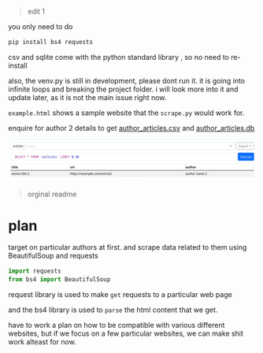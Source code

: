 > edit 1

you only need to do 

```sh
pip install bs4 requests
```

csv and sqlite come with the python standard library , so no need to re-install

also, the venv.py is still in development, please dont run it. it is going into infinite loops and breaking the project folder. i will look more into it and update later, as it is not the main issue right now.

`example.html` shows a sample website that the `scrape.py` would work for.

enquire for author 2 details to get [author_articles.csv](author_articles.csv) and [author_articles.db](author_articles.db)

![](sql.png)

> orginal readme

# plan

target on particular authors at first. and scrape data related to them using BeautifulSoup and requests

```py
import requests
from bs4 import BeautifulSoup
```

request library is used to make `get` requests to a particular web page

and the bs4 library is used to `parse` the html content that we get.

have to work a plan on how to be compatible with various different websites, but if we focus on a few particular websites, we can make shit work alteast for now.
